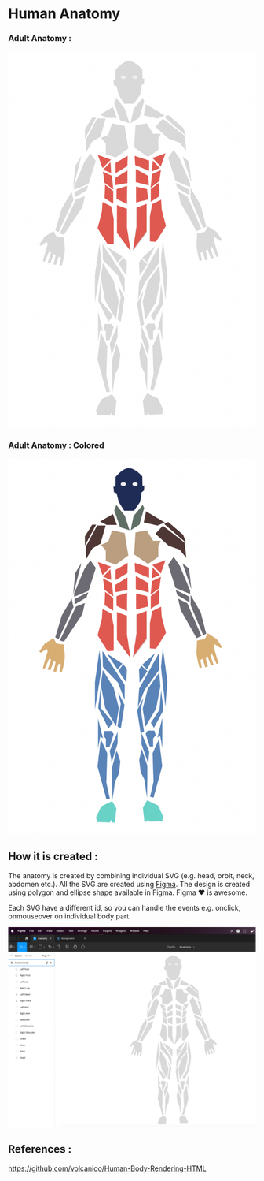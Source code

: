 # Human Anatomy

### Adult Anatomy :

![Adult Anatomy](images/adult-anatomy.png?raw=true)

### Adult Anatomy : Colored

![Adult Anatomy Colored](images/adult-anatomy-colored.png?raw=true)

## How it is created :
The anatomy is created by combining individual SVG (e.g. head, orbit, neck, abdomen etc.).
All the SVG are created using [Figma](https://www.figma.com). The design is created using polygon and ellipse shape available in Figma. Figma ❤️ is awesome.

Each SVG have a different id, so you can handle the events e.g. onclick, onmouseover on individual body part.

![Figma Design](images/figma-design.png?raw=true)

## References :
https://github.com/volcanioo/Human-Body-Rendering-HTML

